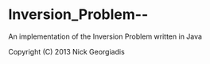 # Inversion_Problem--
An implementation of the Inversion Problem written in Java

Copyright (C) 2013 Nick Georgiadis
